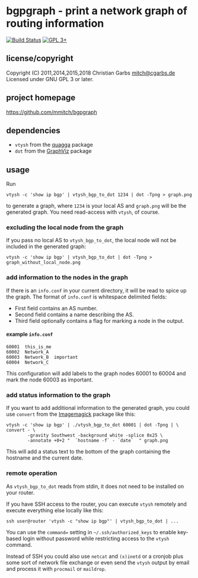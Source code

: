 bgpgraph - print a network graph of routing information
=======================================================

[![Build Status](https://travis-ci.org/mmitch/bgpgraph.svg?branch=master)](https://travis-ci.org/mmitch/bgpgraph)
[![GPL 3+](https://img.shields.io/badge/license-GPL%203%2B-blue.svg)](http://www.gnu.org/licenses/gpl-3.0-standalone.html)


license/copyright
-----------------

Copyright (C) 2011,2014,2015,2018  Christian Garbs <mitch@cgarbs.de>  
Licensed under GNU GPL 3 or later.


project homepage
----------------

  https://github.com/mmitch/bgpgraph
  

dependencies
------------

- ``vtysh`` from the [quagga](https://www.quagga.net/) package
- ``dot`` from the [GraphViz](https://www.graphviz.org/) package


usage
-----

Run

```shell
vtysh -c 'show ip bgp' | vtysh_bgp_to_dot 1234 | dot -Tpng > graph.png
```

to generate a graph, where ``1234`` is your local AS and ``graph.png``
will be the generated graph.  You need read-access with ``vtysh``, of
course.


### excluding the local node from the graph

If you pass no local AS to ``vtysh_bgp_to_dot``, the local node will
not be included in the generated graph:

```shell
vtysh -c 'show ip bgp' | vtysh_bgp_to_dot | dot -Tpng > graph_without_local_node.png
```


### add information to the nodes in the graph

If there is an ``info.conf`` in your current directory, it will be
read to spice up the graph.  The format of ``info.conf`` is whitespace
delimited fields:

- First field contains an AS number.
- Second field contains a name describing the AS.
- Third field optionally contains a flag for marking a node in the output.


#### example ``info.conf``

```
60001  this_is_me
60002  Network_A
60003  Network_B  important
60004  Network_C
```

This configuration will add labels to the graph nodes 60001 to 60004
and mark the node 60003 as important.


### add status information to the graph

If you want to add additional information to the generated graph, you
could use ``convert`` from the [Imagemagick](http://imagemagick.org/)
package like this:

```shell
vtysh -c 'show ip bgp' | ./vtysh_bgp_to_dot 60001 | dot -Tpng | \
convert - \
        -gravity Southwest -background white -splice 0x25 \
        -annotate +0+2 "  `hostname -f` - `date`  " graph.png
```

This will add a status text to the bottom of the graph containing the
hostname and the current date.


### remote operation

As ``vtysh_bgp_to_dot`` reads from stdin, it does not need to be
installed on your router.

If you have SSH access to the router, you can execute ``vtysh``
remotely and execute everything else locally like this:

```shell
ssh user@router 'vtysh -c "show ip bgp"' | vtysh_bgp_to_dot | ...
```

You can use the ``command=`` setting in ``~/.ssh/authorized_keys`` to
enable key-based login without password while restricting access to
the ``vtysh`` command.

Instead of SSH you could also use ``netcat`` and ``(x)inetd`` or a
cronjob plus some sort of network file exchange or even send the
``vtysh`` output by email and process it with ``procmail`` or
``maildrop``.

